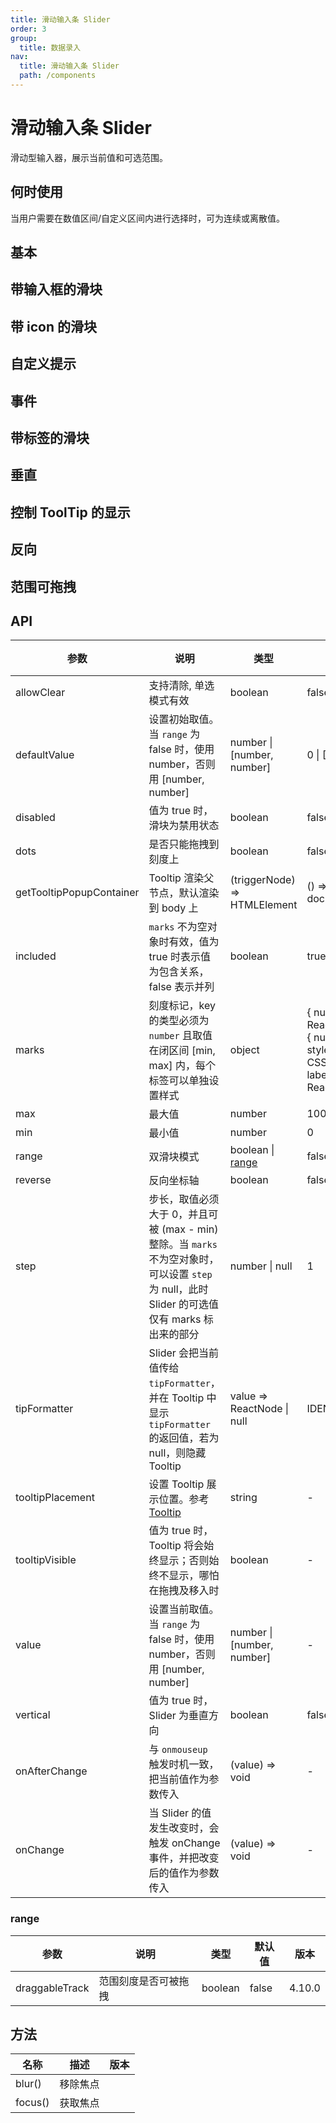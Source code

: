 ```yaml
---
title: 滑动输入条 Slider
order: 3
group:
  title: 数据录入
nav:
  title: 滑动输入条 Slider
  path: /components
---
```


# 滑动输入条 Slider

滑动型输入器，展示当前值和可选范围。

## 何时使用

当用户需要在数值区间/自定义区间内进行选择时，可为连续或离散值。

## 基本

<code src="./demos/basic.tsx"></code>

## 带输入框的滑块

<code src="./demos/input-number.tsx"></code>

## 带 icon 的滑块

<code src="./demos/icon-slider.tsx"></code>

## 自定义提示

<code src="./demos/tip-formatter.tsx"></code>

## 事件

<code src="./demos/event.tsx"></code>

## 带标签的滑块

<code src="./demos/mark.tsx"></code>

## 垂直

<code src="./demos/vertical.tsx"></code>

## 控制 ToolTip 的显示

<code src="./demos/show-tooltip.tsx"></code>

## 反向

<code src="./demos/reverse.tsx"></code>

## 范围可拖拽

<code src="./demos/dragableTrack.tsx"></code>

## API

| 参数                     | 说明                                                                                                                                           | 类型                         | 默认值                                                                          | 版本 |
| ------------------------ | ---------------------------------------------------------------------------------------------------------------------------------------------- | ---------------------------- | ------------------------------------------------------------------------------- | ---- |
| allowClear               | 支持清除, 单选模式有效                                                                                                                         | boolean                      | false                                                                           |      |
| defaultValue             | 设置初始取值。当 `range` 为 false 时，使用 number，否则用 \[number, number]                                                                    | number \| \[number, number]  | 0 \| \[0, 0]                                                                    |      |
| disabled                 | 值为 true 时，滑块为禁用状态                                                                                                                   | boolean                      | false                                                                           |      |
| dots                     | 是否只能拖拽到刻度上                                                                                                                           | boolean                      | false                                                                           |      |
| getTooltipPopupContainer | Tooltip 渲染父节点，默认渲染到 body 上                                                                                                         | (triggerNode) => HTMLElement | () => document.body                                                             |      |
| included                 | `marks` 不为空对象时有效，值为 true 时表示值为包含关系，false 表示并列                                                                         | boolean                      | true                                                                            |      |
| marks                    | 刻度标记，key 的类型必须为 `number` 且取值在闭区间 \[min, max] 内，每个标签可以单独设置样式                                                    | object                       | { number: ReactNode } or { number: { style: CSSProperties, label: ReactNode } } |      |
| max                      | 最大值                                                                                                                                         | number                       | 100                                                                             |      |
| min                      | 最小值                                                                                                                                         | number                       | 0                                                                               |      |
| range                    | 双滑块模式                                                                                                                                     | boolean \| [range](#range)   | false                                                                           |      |
| reverse                  | 反向坐标轴                                                                                                                                     | boolean                      | false                                                                           |      |
| step                     | 步长，取值必须大于 0，并且可被 (max - min) 整除。当 `marks` 不为空对象时，可以设置 `step` 为 null，此时 Slider 的可选值仅有 marks 标出来的部分 | number \| null               | 1                                                                               |      |
| tipFormatter             | Slider 会把当前值传给 `tipFormatter`，并在 Tooltip 中显示 `tipFormatter` 的返回值，若为 null，则隐藏 Tooltip                                   | value => ReactNode \| null   | IDENTITY                                                                        |      |
| tooltipPlacement         | 设置 Tooltip 展示位置。参考 [Tooltip](/components/tooltip/)                                                                                    | string                       | -                                                                               |      |
| tooltipVisible           | 值为 true 时，Tooltip 将会始终显示；否则始终不显示，哪怕在拖拽及移入时                                                                         | boolean                      | -                                                                               |      |
| value                    | 设置当前取值。当 `range` 为 false 时，使用 number，否则用 \[number, number]                                                                    | number \| \[number, number]  | -                                                                               |      |
| vertical                 | 值为 true 时，Slider 为垂直方向                                                                                                                | boolean                      | false                                                                           |      |
| onAfterChange            | 与 `onmouseup` 触发时机一致，把当前值作为参数传入                                                                                              | (value) => void              | -                                                                               |      |
| onChange                 | 当 Slider 的值发生改变时，会触发 onChange 事件，并把改变后的值作为参数传入                                                                     | (value) => void              | -                                                                               |      |

### range

| 参数           | 说明                 | 类型    | 默认值 | 版本   |
| -------------- | -------------------- | ------- | ------ | ------ |
| draggableTrack | 范围刻度是否可被拖拽 | boolean | false  | 4.10.0 |

## 方法

| 名称    | 描述     | 版本 |
| ------- | -------- | ---- |
| blur()  | 移除焦点 |      |
| focus() | 获取焦点 |      |
